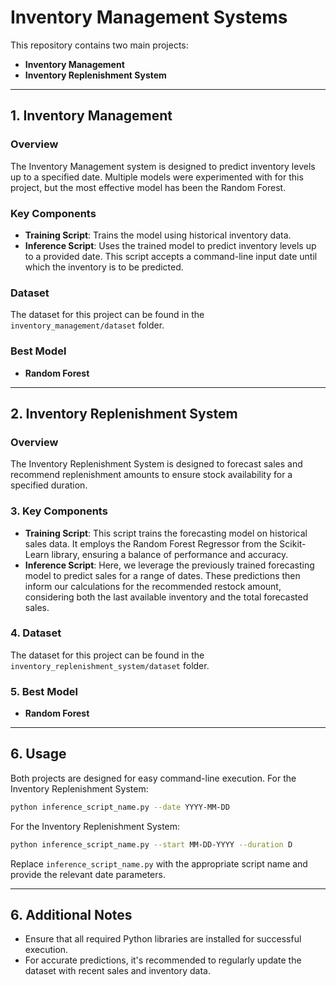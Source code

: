 # Inventory Management Systems

This repository contains two main projects:
- **Inventory Management**
- **Inventory Replenishment System**

---

## 1. Inventory Management

### Overview
The Inventory Management system is designed to predict inventory levels up to a specified date. Multiple models were experimented with for this project, but the most effective model has been the Random Forest.

### Key Components

- **Training Script**: Trains the model using historical inventory data.
- **Inference Script**: Uses the trained model to predict inventory levels up to a provided date. This script accepts a command-line input date until which the inventory is to be predicted.

### Dataset
The dataset for this project can be found in the `inventory_management/dataset` folder.

### Best Model
- **Random Forest**

---

## 2. Inventory Replenishment System

### Overview
The Inventory Replenishment System is designed to forecast sales and recommend replenishment amounts to ensure stock availability for a specified duration.

### 3. Key Components

- **Training Script**: This script trains the forecasting model on historical sales data. It employs the Random Forest Regressor from the Scikit-Learn library, ensuring a balance of performance and accuracy.
- **Inference Script**: Here, we leverage the previously trained forecasting model to predict sales for a range of dates. These predictions then inform our calculations for the recommended restock amount, considering both the last available inventory and the total forecasted sales.

### 4. Dataset
The dataset for this project can be found in the `inventory_replenishment_system/dataset` folder.

### 5. Best Model
- **Random Forest**

---

## 6. Usage
Both projects are designed for easy command-line execution. 
For the Inventory Replenishment System:
```bash
python inference_script_name.py --date YYYY-MM-DD
```

For the Inventory Replenishment System:
```bash
python inference_script_name.py --start MM-DD-YYYY --duration D
```
Replace `inference_script_name.py` with the appropriate script name and provide the relevant date parameters.

---

## 6. Additional Notes
- Ensure that all required Python libraries are installed for successful execution.
- For accurate predictions, it's recommended to regularly update the dataset with recent sales and inventory data.
